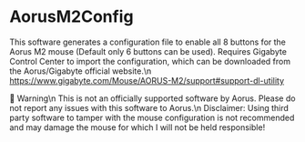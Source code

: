 # AorusM2Config
This software generates a configuration file to enable all 8 buttons for the Aorus M2 mouse (Default only 6 buttons can be used). Requires Gigabyte Control Center to import the configuration, which can be downloaded from the Aorus/Gigabyte official website.\n
https://www.gigabyte.com/Mouse/AORUS-M2/support#support-dl-utility

🛑 Warning\\n
This is not an officially supported software by Aorus. Please do not report any issues with this software to Aorus.\n
Disclaimer: Using third party software to tamper with the mouse configuration is not recommended and may damage the mouse for which I will not be held responsible!
